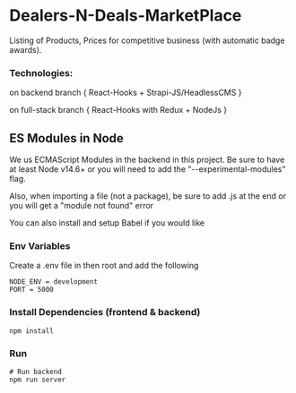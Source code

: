 # Dealers-N-Deals-MarketPlace
Listing of Products, Prices for competitive business (with automatic badge awards). 

### Technologies: 
on backend branch
{ React-Hooks + Strapi-JS/HeadlessCMS }

on full-stack branch 
{ React-Hooks with Redux + NodeJs }

## ES Modules in Node

We us ECMAScript Modules in the backend in this project. Be sure to have at least Node v14.6+ or you will need to add the "--experimental-modules" flag.

Also, when importing a file (not a package), be sure to add .js at the end or you will get a "module not found" error

You can also install and setup Babel if you would like

### Env Variables

Create a .env file in then root and add the following

```
NODE_ENV = development
PORT = 5000

```

### Install Dependencies (frontend & backend)

```
npm install
```

### Run

```
# Run backend 
npm run server
```